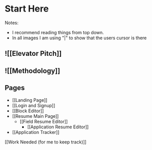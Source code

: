 # Start Here
Notes: 
- I recommend reading things from top down.
- In all images I am using "|" to show that the users cursor is there
## ![[Elevator Pitch]]

## ![[Methodology]]

## Pages
- [[Landing Page]]
- [[Login and Signup]]
- [[Block Editor]]
- [[Resume Main Page]]
	- [[Field Resume Editor]]
		- [[Application Resume Editor]]
- [[Application Tracker]]

[[Work Needed (for me to keep track)]]